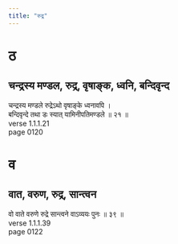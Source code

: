 ```yaml
---
title: "रुद्र"
---
```


# ठ
## चन्द्रस्य मण्डल, रुद्र, वृषाङ्क, ध्वनि, बन्दिवृन्द
चन्द्रस्य मण्डले रुद्रेऽथो वृषाङ्के ध्वनावपि ।<BR>बन्दिवृन्दे तथा डः स्यात् यामिनीपतिमण्डले ॥ २१ ॥<BR>verse 1.1.1.21<BR>page 0120

# व
## वात, वरुण, रुद्र, सान्त्वन
वो वाते वरुणे रुद्रे सान्त्वने वाऽव्ययः पुनः ॥ ३९ ॥<BR>verse 1.1.1.39<BR>page 0122

